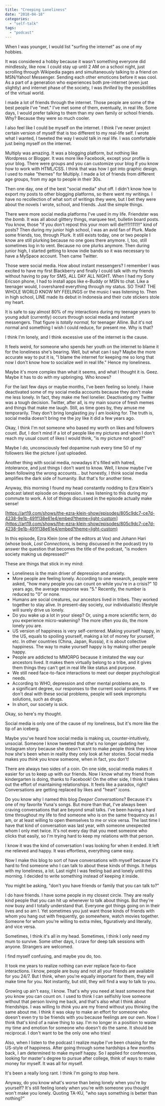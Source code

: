 ```yaml
---
title: "Creeping Loneliness"
date: "2018-04-18"
categories: 
  - "self-talk"
tags: 
  - "podcast"
---
```


When I was younger, I would list "surfing the internet" as one of my hobbies.

It was considered a hobby because it wasn't something everyone did mindlessly, like now. I could stay up until 2 AM on a school night, just scrolling through Wikipedia pages and simultaneously talking to a friend on MSN/Yahoo! Messenger. Sending each other emoticons before it was cool. As a part of a generation who experiences both pre-internet (even just slightly) and internet phase of the society, I was _thrilled_ by the possibilities of the virtual world.

I made a lot of friends through the internet. Those people are some of the best people I've "met." I've met some of them, eventually, in real life. Some days, I would prefer talking to them than my own family or school friends. Why? Because they were so much cooler.

I also feel like I could be myself on the internet. I think I've never project certain version of myself that is too different to my real-life self. I wrote what I wanted, I tweeted the way I would talk in real life. I was comfortable just being myself on the internet.

Multiply was amazing. It was a blogging platform, but nothing like Wordpress or Blogger. It was more like Facebook, except your profile is your blog. There were groups and you can customize your blog if you know how to work with HTML/CSS. I think that was how I got into graphic design. I used to make "themes" for Multiply. I made a lot of friends from different age groups, from my age to people in their 30s.

Then one day, one of the best "social media" shut off. I didn't know how to export my posts to other blogging platforms, so there went my writings. I have no recollection of what sort of writings they were, but I bet they were about the novels I wrote, school, and friends. Just the simple things.

There were more social media platforms I've used in my life. Friendster was the _bomb._ It was all about glittery things, marquee text, bulletin board posts. You know, those "if you don't repost this your mom will die!!!1!1111!!" kind of posts? Then during my junior high school, I was an avid fan of Plurk. Made some friends, too, through Plurk. It still exists today, one or two people I know are still plurking because no one goes there anymore. I, too, still sometimes log in to vent. Because no one plurks anymore. Then during junior high, I started getting to know indie bands so it was necessary to have a MySpace account. Then came Twitter.

Those were social media. How about instant messengers? I remember I was excited to have my first Blackberry and finally I could talk with my friends without having to pay for SMS, ALL DAY ALL NIGHT. When I had my Sony Ericson phone, I had to install apps like e-Buddy or MSN to chat. Like a teenager would, I overshared everything through my status. SO THAT THE WHOLE WORLD KNOW MY FEELINGS or the music I was listening to. Then in high school, LINE made its debut in Indonesia and their cute stickers stole my heart.

It is safe to say almost 80% of my interactions during my teenage years to young adult (currently) occurs through social media and instant messengers. That figure is _totally normal,_ for teenager Alline. But it's not normal and something I wish I could reduce, for present me. Why is that?

I think I'm lonely, and I think excessive use of the internet is the cause.

It feels weird, for someone who spends her youth on the internet to blame it for the loneliness she's bearing. Well, but what can I say? Maybe the more accurate way to put it is, "I blame the internet for keeping me so long that now I don't know how to socialize well in real life." Hence my loneliness.

Maybe it's more complex than what it seems, and what I thought it is. Geez. Maybe it has to do with my upbringing. Who knows?

<!--more-->

For the last few days or maybe months, I've been feeling so lonely. I have deactivated some of my social media accounts because they don't make me less lonely. In fact, they make me feel lonelier. Deactivating my Twitter was a tough decision. Twitter, after all, is my main source of fresh memes and things that make me laugh. Still, as time goes by, they amuse me temporarily. They don't bring longlasting joy I am looking for. The truth is, social media doesn't bring me the joy like it did a few years ago.

Okay, I think I'm not someone who based my worth on likes and followers count. _But,_ I don't mind if a lot of people like my pictures and when I don't reach my usual count of likes I would think, "is my picture not good?"

Maybe I _do,_ unconsciously feel dopamine rush every time 50 of my followers like the picture I just uploaded.

Another thing with social media, nowadays it's filled with hatred, intolerance, and just things I don't want to know. Well, I know maybe I've been following the wrong accounts... but honestly, I think social media amplifies the dark side of humanity. But that's for another time.

Anyway, this morning I found my head constantly nodding to Ezra Klein's podcast latest episode on depression. I was listening to this during my commute to work. A lot of things discussed in the episode actually make sense!

[https://art19.com/shows/the-ezra-klein-show/episodes/805c9dc7-ce7d-4238-9e1b-491f138e61e4/embed?theme=light-custom](https://art19.com/shows/the-ezra-klein-show/episodes/805c9dc7-ce7d-4238-9e1b-491f138e61e4/embed?theme=light-custom)

In this episode, Ezra Klein (one of the editors at Vox) and Johann Hari (whose book, _Lost Connections,_ is being discussed in the podcast) try to answer the question that becomes the title of the podcast, "is modern society making us depressed?"

These are things that stick in my mind:

- Loneliness is the main driver of depression and anxiety.
- More people are feeling lonely. According to one research, people were asked, "how many people you can count on while you're in a crisis?" 10 years ago, the average response was "5." Recently, the number is reduced to "0" or none.
- Humans are social creatures, our ancestors lived in tribes. They worked together to stay alive. In present-day society, our individualistic lifestyle will surely drive us lonely.
- Do you wake up a lot in your sleep? Or, using a more scientific term, do you experience micro-wakening? The more often you do, the more lonely you are.
- US version of happiness is very self-centered. Making yourself happy, in the US, equals to spoiling yourself, making a lot of money for yourself, etc. In other countries (China, Japan, Russia), it is about collective happiness. The way to make yourself happy is by making other people happy.
- People are addicted to MMORPG because it imitated the way our ancestors lived. It makes them virtually belong to a tribe, and it gives them things they can't get in real life like status and purpose.
- We still need face-to-face interactions to meet our deeper psychological needs.
- According to WHO, depression and other mental problems are, to a significant degree, our responses to the current social problems. If we don't deal with these social problems, people will seek impromptu solutions, such as drugs.
- In short, our society is sick.

Okay, so here's my thought.

Social media is only one of the cause of my loneliness, but it's more like the tip of an iceberg.

Maybe you've heard how social media is making us, counter-intuitively, unsocial. Someone I know tweeted that she's no longer updating her Instagram story because she doesn't want to make people think they know how she's been when in reality they only look at her stories. Social media makes you _think_ you know someone, when in fact, you don't!

There are always two sides of a coin. On one side, social media makes it easier for us to keep up with our friends. Now I know what my friend from kindergarten is doing, thanks to Facebook! On the other side, I think it takes out the effort of maintaining relationships. It feels like a paradox, right? Conversations are getting replaced by likes and "heart" icons.

Do you know why I named this blog _Deeper Conversations_? Because it's one of my favorite Yuna's songs. But more than that, I've always been craving conversations that are beyond small talks. I've been having a hard time throughout my life to find someone who is on the same frequency as I am, or at least willing to open themselves to me or vice versa. The last time I have that kind of conversation was last year, with someone unexpected whom I only met twice. It's not every day that you meet someone who clicks that easily, so I'm trying hard to keep my relations with that person.

I know it was the kind of conversation I was looking for when it ended. It left me relieved and happy. It was effortless, everything came easy.

Now I make this blog to sort of have conversations with myself because it's hard to find someone who I can talk to about these kinds of things. It helps with my loneliness, a lot. Last night I was feeling bad and lonely until this morning. I decided to write something instead of keeping it inside.

You might be asking, "don't you have friends or family that you can talk to?"

I do have friends. I have some people in my closest circle. They are really kind people that you can hit up whenever to talk about things. But they're now busy and I totally understand that. Everyone got things going on in their lives and so am I. Yet sometimes you just want those kinds of friends with whom you hang out with frequently, go somewhere, watch movies together. Someone for whom you're willing to extra miles, figuratively and literally, and vice versa.

Sometimes, I think it's all in my head. Sometimes, I think I only need my mum to survive. Some other days, I crave for deep talk sessions with anyone. Strangers are welcomed.

I find myself confusing, and maybe you do, too.

It took me years to realize nothing can ever replace face-to-face interactions. I know, people are busy and not all your friends are available for you 24/7. But I think, when you're equally important for them, they will make time for you. Not instantly, but still, they will find a way to talk to you.

Growing up ain't easy, I know. That's why you need at least someone that you know you can count on. I used to think I can selfishly love someone without that person loving me back, and that's also what I think about friendships. I was willing to _think_ you are my friend without you thinking the same about me. I think it was okay to make an effort for someone who doesn't even try to be friends with you because feelings are our own. Now I think that's kind of a naive thing to say. I'm no longer in a position to waste my time and emotion for someone who doesn't do the same. It should be reciprocal. I don't want to be the only one who tries!

Also, when I listen to the podcast I realize maybe I've been chasing for the US-style of happiness. After going through some hardships a few months back, I am determined to make myself happy. So I applied for conferences, looking for master's degree to pursue after college, think of ways to make money for myself. It was all for myself.

It's been a really long rant. I think I'm going to stop here.

Anyway, do you know what's worse than being lonely when you're by yourself? It's still feeling lonely when you're with someone you thought won't make you lonely. Quoting TA-KU, "who says something is better than nothing?"
